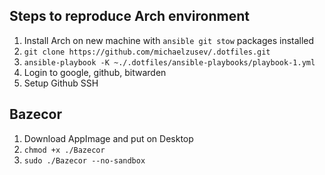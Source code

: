 ## Steps to reproduce Arch environment

1. Install Arch on new machine with `ansible git stow` packages installed
2. `git clone https://github.com/michaelzusev/.dotfiles.git`
3. `ansible-playbook -K ~./.dotfiles/ansible-playbooks/playbook-1.yml`
4. Login to google, github, bitwarden
5. Setup Github SSH


## Bazecor
1. Download AppImage and put on Desktop
2. `chmod +x ./Bazecor`
3. `sudo ./Bazecor --no-sandbox`
